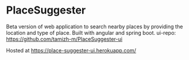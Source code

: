 # PlaceSuggester
Beta version of web application to search nearby places by providing the location and type of place.
Built with angular and spring boot.
ui-repo: https://github.com/tamizh-m/PlaceSuggester-ui

Hosted at https://place-suggester-ui.herokuapp.com/
